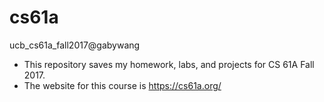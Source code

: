# cs61a
ucb_cs61a_fall2017@gabywang

- This repository saves my homework, labs, and projects for CS 61A Fall 2017.
- The website for this course is https://cs61a.org/
